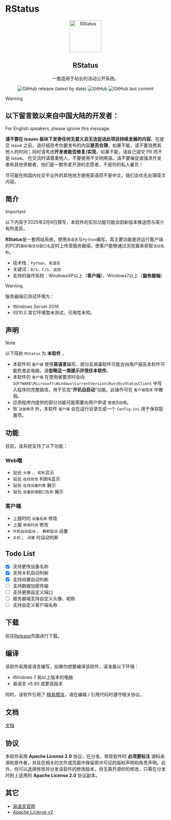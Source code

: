 # RStatus

<div align="center">
    <img width="100px" src="./Client/icon.ico" align="center" alt="RStatus" />
    <h2 align="center">RStatus</h2>
    <p align="center">一套适用于站长的活动公开系统。</p>
</div>

<div align="center">
    <img alt="GitHub release (latest by date)" src="https://img.shields.io/github/v/release/Rise-forever/RStatus?style=for-the-badge"> 
    <img alt="GitHub" src="https://img.shields.io/github/license/Rise-forever/RStatus?style=for-the-badge"> 
    <img alt="GitHub last commit" src="https://img.shields.io/github/last-commit/Rise-forever/RStatus?style=for-the-badge"> 
</div>

> [!WARNING]
>
> ## 以下留言致以来自中国大陆的开发者：
>
> For English speakers, please ignore this message.
>
> **请不要在 issues 板块下发表任何无意义且无法促进此项目持续发展的内容**。在提交 issue 之前，请仔细思考你要发布的内容**是否合理**，如果不能，请不要浪费其他人的时间；同时请考虑**开发者能否修复/实现**，如果不能，请自己提交 PR 而不是 issue。
> 在交流时请尊重他人，不要使用不文明用语。请不要催促或强求开发者和其他贡献者，他们是一群热爱开源的志愿者，不是你的私人雇员！
>
> 尽可能在除国内社交平台外的其他地方使用英语而不是中文，我们会优先处理英文内容。

## 简介
> [!IMPORTANT]
> 以下内容于2025年2月9日撰写，本软件的实际功能可能会因新版本推送而与简介有所差异。

**RStatus**是一套网站系统，使用`易语言`与`Python`编写。其主要功能是将运行客户端的PC的`最前端活动窗口名`定时上传至服务器端，使客户能够通过浏览器来获取`活动名称`。

- 技术栈：`Python`、`易语言`
- 关键词：`B/S`、`C/S`、`监控`
- 支持的操作系统：WindowsXP以上（**客户端**）、Windows7以上（**服务器端**）
> [!WARNING]
> 服务器端已测试环境为：
> - Windows Server 2016
> - IIS10.0
> 其它环境暂未测试，可用性未知。

## 声明
> [!NOTE]
> 以下简称 `RStatus` 为 **本软件** 。
- 本软件的 `客户端` 使用**易语言**编写，部分反病毒软件可能会向用户报告本软件可能危害此电脑，请**忽略这一类提示并信任本软件**。
- 本软件的 `客户端` 在使用者要求时会向 `SOFTWARE\Microsoft\Windows\CurrentVersion\Run\RsvStatusClient` 中写入程序的完整路径，用于实现“**开机自启动**”功能。此操作可在 `客户端程序` 中撤销。
- 应用程序内提供的部分功能可能需要向用户申请 `管理员权限`。
- 除 `注册表项` 外，本软件 `客户端` 会在运行目录生成一个 `Config.ini` 用于保存配置项。

## 功能  

目前，该系统支持了以下功能：

### Web端
- 站长 `头像` 、 `昵称`显示
- 站长 `在线状态` 判断&显示
- 站长 `在线设备列表` 展示
- 站长 `设备前端窗口名称` 展示

### 客户端
- 上报时的 `设备名称` 修改
- 上报 `频率时间` 修改
- `开机自动启动` 、 `静默启动` 设置
- `关机` 、 `闲置` 时自动判断

## Todo List
- [x] 支持更改设备名称
- [x] 支持关机自动判断
- [x] 支持闲置自动判断
- [ ] 支持数据加密传输
- [ ] 支持更换自定义端口
- [ ] 服务器端支持自定义头像、昵称
- [ ] 支持自定义客户端名称

## 下载
前往[Release](https://github.com/Rise-forever/RStatus/releases)页面进行下载。

## 编译

该软件采用易语言编写，如果你想要编译该软件，请准备以下环境：

- Windows 7 和以上版本的电脑
- 易语言 v5.93 或更高版本

同时，该软件引用了 [精易模块](https://ec.125.la/)，请在编辑 / 引用代码时遵守相关协议。

## 文档

[文档](https://gytxtx.github.io/Docs/#/docs/KFACBT_Toolkit/)

## 协议

本软件采用 **Apache License 2.0** 协议，在分发、修改软件时 **必须要标注** 源码来源和原作者，并且在相关的文件或页面中保留原许可证的版权声明和免责声明。此外，你可以选择修改并分发该软件的修改版本，但无需开源你的修改，只需在分发时附上适用的 **Apache License 2.0** 协议副本。

## 其它
 - [易语言官网](https://dywt.com.cn/)
 - [Apache License v2](https://www.apache.org/licenses/LICENSE-2.0)
